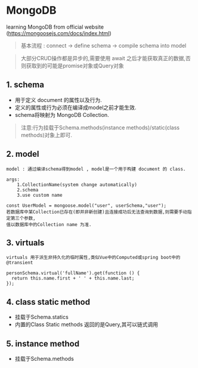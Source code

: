 # MongoDB
learning MongoDB from official website (https://mongoosejs.com/docs/index.html)

> 基本流程 : connect -> define schema -> compile schema into model

> 大部分CRUD操作都是异步的,需要使用 await 之后才能获取真正的数据,否则获取到的可能是promise对象或Query对象
## 1. schema
- 用于定义 document 的属性以及行为.
- 定义的属性或行为必须在编译成model之前才能生效.
- schema将映射为 MongoDB Collection.

> 注意:行为挂载于Schema.methods(instance methods)/static(class methods)对象上即可.

## 2. model
```text
model : 通过编译schema得到model , model是一个用于构建 document 的 class.

args: 
    1.CollectionName(system change automatically) 
    2.schema
    3.use custom name
    
const UserModel = mongoose.model("user", userSchema,"user");
若数据库中某Collection已存在(即并非新创建)且连接成功后无法查询到数据,则需要手动指定第三个参数,
值以数据库中的Collection name 为准.
```

## 3. virtuals
```text
virtuals 用于派生非持久化的临时属性,类似Vue中的Computed或spring boot中的@transient

personSchema.virtual('fullName').get(function () {
  return this.name.first + ' ' + this.name.last;
});

```

## 4. class static method
- 挂载于Schema.statics
- 内置的Class Static methods 返回的是Query,其可以链式调用

## 5. instance method
- 挂载于Schema.methods